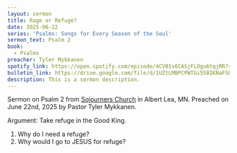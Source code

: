 ```yaml
---
layout: sermon
title: Rage or Refuge?
date: 2025-06-22
series: 'Psalms: Songs for Every Season of the Soul'
sermon_text: Psalm 2
book:
  - Psalms
preacher: Tyler Mykkanen
spotify_link: https://open.spotify.com/episode/4CV01s6CASjFLOgu6tqjRR?si=X2Z3x6CkTr2nb18fMHbm0w
bulletin_link: https://drive.google.com/file/d/1UZtLMBPCPWTGi558IKNaFSOOZUNpt-5s/view
description: This is a sermon description.
---
```

Sermon on Psalm 2 from [⁠⁠⁠⁠⁠⁠⁠⁠⁠⁠⁠⁠⁠⁠⁠⁠⁠⁠⁠⁠⁠⁠⁠⁠⁠⁠⁠⁠⁠⁠⁠Sojourners Church⁠⁠⁠⁠⁠⁠⁠⁠⁠⁠⁠⁠⁠⁠⁠⁠⁠⁠⁠⁠⁠⁠⁠⁠⁠⁠⁠⁠⁠⁠⁠⁠](http://sojourners.church/) in Albert Lea, MN. Preached on June 22nd, 2025 by Pastor Tyler Mykkanen. 

Argument: Take refuge in the Good King.

1. Why do I need a refuge?
2. Why would I go to JESUS for refuge?
